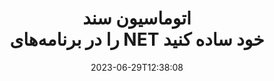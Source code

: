 ---
############################# Static ##########################
layout: "landing"
date: 2023-06-29T12:38:08
draft: false

lang: fa
product: "Total"
product_tag: "total"
platform: ".NET"
platform_tag: "net"

############################# Drop-down ############################
supported_platforms:
  items:
    # supported_platforms loop
    - title: ".NET"
      tag: "net"
    # supported_platforms loop
    - title: "Java"
      tag: "java"
      
############################# Head ############################
head_title: "کتابخانه اتوماسیون اسناد یکپارچه برای برنامه های NET"
head_description: "GroupDocs.Total for .NET یک مجموعه API اتوماسیون اسناد یکپارچه برای توسعه دهندگان دات نت است که مجموعه ای جامع از ابزارها را برای کار با فرمت های اسناد مختلف از جمله PDF، Word، Excel، Image، HTML، Diagram و غیره ارائه می دهد. ."

############################# Header ##########################
title: "اتوماسیون سند<br> را در برنامه‌های NET خود ساده کنید"
description: "باز کردن قفل خودکار اسناد: تبدیل، مشاهده و مقایسه، ویرایش و امضا بین بیش از 200 فرمت به راحتی."
words:
  for: "for"

actions:
  main: "دانلود رایگان NuGet"
  main_link: "https://www.nuget.org/packages/GroupDocs.Total"
  alt: "صدور مجوز"
  alt_link: "https://purchase.groupdocs.com/pricing/total/net"
  title: "برای شروع آماده اید؟"
  description: "ویژگی های GroupDocs.Total را به صورت رایگان امتحان کنید یا درخواست مجوز کنید"

release:
  title: "نسخه {0} منتشر شد"
  notes: "ببینید چه چیز جدیدی است"
  downloads: "دانلودها"
  link: "https://releases.groupdocs.com/total/net/release-notes/latest/"

code:
  title: "ادغام و مشاهده فایل های Word در سی شارپ"
  more: "نمونه های بیشتر"
  more_link: "https://github.com/groupdocs-total/GroupDocs.Total-for-.NET"
  install: "dotnet add package GroupDocs.Total"
  content: |
    ```csharp {style=abap} 
    // فایل منبع DOCX را بارگیری کنید
    using (Merger merger = new Merger("sample1.docx"))
    {
        // یک فایل DOCX دیگر برای ادغام اضافه کنید
        merger.Join("sample2.docx");

        // فایل های DOCX را ادغام کنید و نتیجه را ذخیره کنید
        merger.Save("merged.docx");
    }

    // فایل DOCX ادغام شده را در بیننده بارگیری کنید
    using (var viewer = new Viewer("merged.docx"))
    {
        // گزینه های خروجی HTML را تنظیم کنید، یک فایل در هر صفحه
        var viewOptions = 
        HtmlViewOptions.ForEmbeddedResources("page{0}.html");
        
        // DOCX را با منابع جاسازی شده به HTML ارائه دهید        
        viewer.View(viewOptions);
    }
    ```

############################# Overview ############################
overview:
  enable: true
  title: "GroupDocs.Total در یک نگاه"
  description: "مشاهده خودکار فایل ها، تبدیل، ویرایش، مقایسه، جستجو، واترمارک و سایر گردش های کاری در برنامه های NET"
  features:
    # feature loop
    - title: "قدرت چندین محصول GroupDocs را در یک راه حل واحد و جامع ترکیب کنید"
      content: | 
        می توانید از ویژگی های محصولات مختلف GroupDocs برای ایجاد یک رویکرد سفارشی که نیازهای خاص شما را برآورده می کند استفاده کنید.
        <br><br>
        به عنوان مثال، می توانید یک فایل Word را به PDF تبدیل کنید و سپس یک امضای دیجیتال اضافه کنید. یا داده های الگوی سند را از یک پایگاه داده پر کنید، یا متنی را از یک تصویر استخراج کنید و سپس آن را به زبان دیگری ترجمه کنید.
        <br><br>
        امکانات بی پایان هستند!
          
    # feature loop
    - title: "تسلط بر تنوع فرمت های فایل"
      content: "GroupDocs.Total برای دات نت سازگاری با بیش از 200 فرمت فایل را باز می کند و به شما امکان می دهد اسناد همه نوع محبوب را پردازش کنید. از فرمت‌های آفیس مانند Word و Excel گرفته تا تصاویر، کدها و فایل‌های رمزگذاری‌شده، ما شما را تحت پوشش قرار داده‌ایم."

    # feature loop
    - title: "پشتیبانی از پلتفرم های مختلف"
      content: "خود را از محدودیت های پلت فرم رها کنید. GroupDocs.Total سازگاری بین پلتفرم را فراهم می کند و به شما این امکان را می دهد که عملکرد بهینه و در دسترس بودن راه حل را برای کاربران در هر سیستمی که .NET می تواند نصب شود ارائه دهید."

############################# Platforms ############################
platforms:
  enable: true
  title: "استقلال سکو"
  description: "GroupDocs.Total برای دات نت از سیستم عامل ها، فریم ورک ها و مدیران بسته های زیر پشتیبانی می کند"
  items:
    # platform loop
    - title: "Amazon"
      image: "amazon"
    # platform loop
    - title: "Docker"
      image: "docker"
    # platform loop
    - title: "Azure"
      image: "azure"
    # platform loop
    - title: "VS Code"
      image: "vs_code"
    # platform loop
    - title: "ReSharper"
      image: "resharper"
    # platform loop
    - title: "macOS"
      image: "finder"
    # platform loop
    - title: "Linux"
      image: "linux"
    # platform loop
    - title: "NuGet"
      image: "nuget"

############################# File formats ############################
formats:
  enable: true
  title: "فرمت های فایل پشتیبانی شده"
  description: |
    GroupDocs.Total برای دات نت از عملیات با فرمت های فایل زیر پشتیبانی می کند [formats](https://docs.groupdocs.com/total/net/supported-document-formats/).
  groups:
    # group loop
    - color: "green"
      content: |
        ### مایکروسافت آفیس، OpenDocument و فرمت های متنی
        * **Word:** DOC, DOCX, DOCM, DOT, DOTX, DOTM, RTF, TXT
        * **Excel:** XLS, XLSX, XLSM, XLSB, XLTM, XLT, XLTM, XLTX
        * **PowerPoint:** PPT, PPTX, PPS, PPSX, PPSM, POT, POTM, POTX, PPTM        
        * **Project:** MPP, MPT, MPX
        * **Outlook:** MSG, EML, EMLX, PST, OST
        * **OneNote:** ONE
        * **OpenDocument:** ODT, OTT, ODS, ODP, OTP, OTS, ODG
        * **Fixed Page Layout:** PDF, TEX, XPS, OXPS
        * **e-Books:** EPUB, MOBI, DjVu
        * **Delimiter-Separated Values:** CSV, TSV
    # group loop
    - color: "blue"
      content: |
        ### تصاویر، گرافیک و نمودارها
        * **تصاویر شطرنجی:** BMP, GIF, JPG, PNG, TIFF, WebP, DNG, DIB, Jpeg2000 family
        * **Windows Icon:** ICO
        * **Scalable Vector Graphics:** SVG, CDR, CMX, IGS, SVGZ        
        * **Adobe Photoshop:** PSD, PSB        
        * **Stereo Lithography (3D Printing):** STL        
        * **Medical Imaging:** DICOM
        * **Plotter Documents:** PLT, HPG
        * **Autodesk Design Web Formats:** DWF, DWG
        * **AutoCAD Drawing:** DWT, IFC, STL, CF2        
      # group loop
    - color: "red"
      content: |
        ### دیگر        
        * **وب:** HTML, MHT, MHTML, XML
        * **Metafile:** WMF, EMF, CGM, EMZ, WMZ
        * **Visio:** VSD, VDX, VSS, VSSX, VSX, VST, VSTX, VTX, VSDX, VDW, VSTM, VSSM, VSDM
        * **Project:** MPP, MPT, MPX
        * **PostScript:** PS, EPS
        * **آرشیوها:** ZIP, TAR, BZ2, GZ, RAR, RAR5
        * **دیگر:** VCF, VCARD, NUMBERS, NSF, OBJ
        * **C/C++/C# Files:** C, CC, C# , CPP, CXX, CS, H, HH, M, MM
        * **Java/JavaScript Files:** JAVA, JS, JSON, PROPERTIES

############################# Features ############################
features:
  enable: true
  title: "ویژگی های GroupDocs.Total"
  description: "PDF و اسناد آفیس را به طور جامع مدیریت، رندر و تبدیل کنید"

  items:
    # feature loop
    - icon: "viewer"
      title: "مشاهده گسترده فایل"
      content: "مشاهده اسناد جامع برای بیش از 180 فرمت، از جمله HTML، تصاویر و PDF."

    # feature loop
    - icon: "conversion"
      title: "تبدیل فرمت"
      content: "تبدیل یکپارچه بین فرمت های اسناد مختلف بدون ابزار خارجی."

    # feature loop
    - icon: "annotation"
      title: "حاشیه نویسی تعاملی"
      content: "قابلیت های حاشیه نویسی پیشرفته برای عناصر متن و تصویر در اسناد."

    # feature loop
    - icon: "comparison"
      title: "مقایسه محتوا"
      content: "مقایسه اسناد دقیق، برجسته کردن تفاوت ها در محتوا و سبک."

    # feature loop
    - icon: "signature"
      title: "انعطاف پذیری امضا"
      content: "گزینه های همه کاره امضا، از جمله متن، تصویر، و امضای دیجیتال."

    # feature loop
    - icon: "assembly"
      title: "ایجاد سند مبتنی بر الگو"
      content: "تولید خودکار اسناد از الگوها و منابع داده خارجی."

    # feature loop
    - icon: "metadata"
      title: "مدیریت فراداده"
      content: "دسترسی قوی به ابرداده و دستکاری برای کنترل پیشرفته سند."

    # feature loop
    - icon: "search"
      title: "جستجوی پیشرفته"
      content: "قابلیت جستجوی قدرتمند با پشتیبانی از الگوریتم های فازی و مترادف."

    # feature loop
    - icon: "watermark"
      title: "کنترل واترمارک"
      content: "مدیریت بدون زحمت واترمارک سند، ارائه ویژگی های سفارشی سازی و استخراج."

############################# Code samples ############################
code_samples:
  enable: true
  title: "نمونه کد"
  description: "برخی از سناریوهای دنیای واقعی GroupDocs.Total برای استفاده از NET"
  items:
    # code sample loop
    - title: "ایمن و سازماندهی قراردادها: اعمال واترمارک و مدیریت متادیتا در فایل DOCX"
      content: |
        با این مثال کد جامع، اسناد Word خود را به طور موثر محافظت و سازماندهی کنید. نمونه زیر به شما این امکان را می دهد که برای افزایش امنیت و مدیریت اطلاعات، مدیریت واترمارک و ابرداده قوی را در جریان کاری قرارداد خود پیاده سازی کنید. این نشان می دهد که چگونه: <br><br>
        <b>یک واترمارک سفارشی اعمال کنید:</b> برای وضوح بصری و محافظت، یک علامت برجسته پیش نویس قرارداده سند اضافه کنید. سفارشی کردن واترمارک[watermark](https://docs.groupdocs.com/watermark/net/basic-usage/customize/) با گزینه‌های فونت، رنگ، کدورت و تراز. <br><br>
        <b>افزایش متادیتا:</b> به راحتی تغییر متادیتای سند[Word](https://docs.groupdocs.com/metadata/net/working-with-metadata-in-wordprocessing-documents/) تا شامل جزئیات ضروری مانند نویسنده، زمان ایجاد، شرکت، دسته و کلمات کلیدی شود. برای بهبود سازماندهی و قابلیت جستجو
       
        {{< landing/code title="C#">}}
        ```csharp {style=abap}  
        using GroupDocs.Metadata;
        using GroupDocs.Watermark;
        using GroupDocs.Watermark.Common;
        using GroupDocs.Watermark.Watermarks;
        
        // سند خود را در واترمارکر بارگذاری کنید
        using (Watermarker watermarker = new Watermarker("contract.docx"))
        {
            // متن و فونت مورد نظر را برای واترمارک تنظیم کنید
            TextWatermark watermark = new TextWatermark("Contract Draft", new Font("Arial", 60, FontStyle.Bold));
            
            // رنگ فونت و کدورت متن، چرخش و ترازها را انتخاب کنید
            watermark.ForegroundColor = Color.DarkGreen;
            watermark.Opacity = 0.5;
            watermark.HorizontalAlignment = HorizontalAlignment.Center;
            watermark.VerticalAlignment = VerticalAlignment.Center;
            
            // واترمارک را اعمال کنید
            watermarker.Add(watermark);
            
            // سند حاصل را ذخیره کنید
            watermarker.Save("watermarked-contract.docx");
        }

        using (Metadata metadata = new Metadata("watermarked-contract.docx"))
        {
          var root = metadata.GetRootPackage<WordProcessingRootPackage>();

          // ویژگی های ابرداده سند را به روز کنید
          root.DocumentProperties.Author = "Name Surname";
          root.DocumentProperties.CreatedTime = DateTime.Now;
          root.DocumentProperties.Company = "Company Name";
          root.DocumentProperties.Category = "Work materials";
          root.DocumentProperties.Keywords = "contract, watermarked";

          // سند را با ابرداده به روز ذخیره کنید
          metadata.Save("contract-final.docx");
        }        
        ```
        {{< /landing/code >}}
    # code sample loop
    - title: "ویرایش ساده سند"
      content: |
        <b>سناریو:</b> یک شرکت حقوقی بزرگ اغلب اسناد مختلفی را پردازش می کند که حاوی اطلاعات محرمانه مشتری است که باید قبل از به اشتراک گذاشتن با اشخاص ثالث یا برای افشای عمومی ویرایش شوند. ویرایش دستی این اطلاعات حساس می تواند خسته کننده، زمان بر و مستعد خطای انسانی باشد. برای اطمینان از کارایی، دقت و انطباق با مقررات حفاظت از داده ها، شرکت حقوقی به دنبال راه حلی خودکار برای ساده کردن فرآیند ویرایش اسناد است. 
        
        <br>

        <b>راه حل:</b>
        GroupDocs.Total فرآیند را خودکار می کند و پس از دریافت سند، ویرایش را آغاز می کند. علاوه بر این،گزینه‌های انعطاف‌پذیر [redaction](https://docs.groupdocs.com/redaction/net/text-redactions/) با اجازه دادن به شما برای تنظیم قوانین، انتخاب حالت‌های ویرایش (به عنوان مثال، خاموش کردن، جایگزینی با ستاره)، و مشخص کردن، سفارشی‌سازی را تقویت می‌کند. بخش ها یا صفحات خاص برای ویرایش. در نهایت، خروجی کاربرپسند[PDF](https://docs.groupdocs.com/viewer/net/rendering-to-pdf/) اسناد ویرایش شده را در قالب PDF برای اشتراک‌گذاری و بررسی آسان تولید می‌کند، در حالی که امنیت و قابلیت ممیزی بهبودیافته تضمین کننده کل است. فرآیند برای انطباق و پاسخگویی مستند شده است. 
        <br><br>
        این راه حل جامع به متخصصان حقوقی و سایر سازمان ها قدرت می دهد تا زمان و هزینه های ویرایش را به میزان قابل توجهی کاهش دهند، خطای انسانی را به حداقل برسانند و به طور مداوم اطلاعات حساس را با اطمینان مدیریت کنند.        
              
        {{< landing/code title="C#">}}
        ```csharp {style=abap}   
        using GroupDocs.Redaction;
        using GroupDocs.Viewer;
        using GroupDocs.Viewer.Options;

        // سند را با داده های خصوصی در ویرایشگر بارگیری کنید 
        using (Redactor redactor = new Redactor("customer-info.docx"))
        {
          // راه اندازی و سفارشی کردن گزینه های ویرایش 
          redactor.Apply(new ExactPhraseRedaction("John Smith", new ReplacementOptions("[personal]")));
          // ویرایش ها را اعمال کنید و نتیجه را ذخیره کنید 
          redactor.Save();
        }

        // فایل ویرایش شده را برای بررسی بارگیری کنید 
        using (var viewer = new Viewer("customer-info.docx"))
        {
          // PDF را با فرمت مشاهده دلخواه تنظیم کنید       
          var viewOptions = new PdfViewOptions("redacted-info.pdf");

          // سند را در PDF ذخیره کنید      
          viewer.View(viewOptions);
        }
        ```
        {{< /landing/code >}}
############################# Reviews ############################
# reviews:
# enable: true
# title: "بررسی محصولات GroupDocs"
# description: "فقط حرف ما را قبول نکنید. ببینید سایر توسعه دهندگان در مورد API های ما چه می گویند"

# items:
#   # review loop
#   - title: "GroupDocs.Total"
#     content: "خدمات عالی و محصولات عالی. آنها در طول فرآیند اجرای GroupDocs.Viewer برای دات نت بسیار مفید و پاسخگو بودند، نمی توان آنها را به اندازه کافی توصیه کرد."
#     author: "Martin Lasarga"
#     company: "Product Manager at Axentria ECM by G.S.I."

#   # review loop
#   - title: "GroupDocs.Total"
#     content: "پس از پیاده سازی و استفاده از GroupDocs.Viewer برای جاوا در پروژه، به نظر می رسد که بسیار خوب کار می کند. من با مدارک زیادی تست کردم و تا الان خیلی خوبه. هر چیزی که به آن پرتاب کرده‌ام به خوبی رندر می‌شود و به همان خوبی در یک نمایشگر PDF یا MS Word به نظر می‌رسد."
#     author: "Mats Oustad"
#     company: "Senior Consultant/Partner at Novanet AS"
---